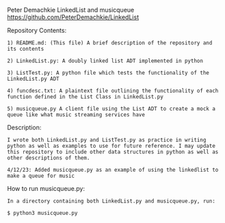 Peter Demachkie
LinkedList and musicqueue
https://github.com/PeterDemachkie/LinkedList

Repository Contents:

    1) README.md: (This file) A brief description of the repository and its contents

    2) LinkedList.py: A doubly linked list ADT implemented in python

    3) ListTest.py: A python file which tests the functionality of the LinkedList.py ADT

    4) funcdesc.txt: A plaintext file outlining the functionality of each function defined in the List Class in LinkedList.py

    5) musicqueue.py A client file using the List ADT to create a mock a queue like what music streaming services have
Description:

    I wrote both LinkedList.py and ListTest.py as practice in writing python as well as examples to use for future reference. I may update this repository to include other data structures in python as well as other descriptions of them.

    4/12/23: Added musicqueue.py as an example of using the linkedlist to make a queue for music

How to run musicqueue.py:

    In a directory containing both LinkedList.py and musicqueue.py, run:

    $ python3 musicqueue.py
